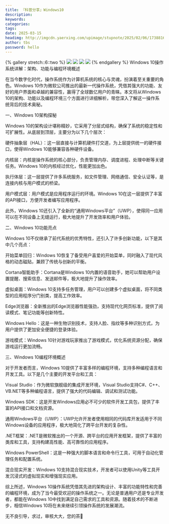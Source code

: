 ```yaml
---
title: 『科普分享』Windows10
description: 
keywords: 
categories: 
tags: 
date: 2025-03-15
headimg: http://imgcdn.yaerxing.com/upimage/stupnote/2025/02/06/1738816163_20760506_5482.jpg
author: tbs
password: hello
---
```


{% gallery stretch::6::two %}
![](https://imgcdn.yaerxing.com/upimage/stupnote/2025/02/06/1738816163_20760506_5482.jpg)
![](https://imgcdn.yaerxing.com/upimage/stupnote/2025/02/06/1738816163_20760506_6991.jpg)
![](https://imgcdn.yaerxing.com/upimage/stupnote/2025/02/06/1738816164_20760506_3767.jpg)
![](https://imgcdn.yaerxing.com/upimage/stupnote/2025/02/06/1738816165_20760506_2989.jpg)
{% endgallery %}
Windows 10操作系统详解：架构、功能与编程环境概述

在当今数字化时代，操作系统作为计算机系统的核心与灵魂，扮演着至关重要的角色。Windows 10作为微软公司推出的最新一代操作系统，凭借其强大的功能、友好的用户界面和卓越的兼容性，赢得了全球数亿用户的青睐。本文将从Windows 10的架构、功能以及编程环境三个方面进行详细解析，带您深入了解这一操作系统背后的技术奥秘。

一、Windows 10架构探秘

Windows 10的架构设计堪称精妙，它采用了分层式结构，确保了系统的稳定性和可扩展性。从底层到顶层，主要分为以下几个层次：

硬件抽象层（HAL）：这一层直接与计算机硬件打交道，为上层提供统一的硬件接口，使得Windows 10能够兼容各种硬件设备。

内核层：内核是操作系统的核心部分，负责管理内存、调度进程、处理中断等关键任务。Windows 10的内核经过优化，性能更加出色。

执行体层：这一层提供了许多系统服务，如文件管理、网络通信、安全认证等，是连接内核与用户模式的桥梁。

用户模式层：用户模式是应用程序运行的环境。Windows 10在这一层提供了丰富的API接口，方便开发者编写应用程序。

此外，Windows 10还引入了全新的“通用Windows平台”（UWP），使得同一应用可以在不同设备上无缝运行，极大地提升了开发效率和用户体验。

二、Windows 10功能亮点

Windows 10不仅继承了前代系统的优秀特性，还引入了许多创新功能，以下是其中几个亮点：

开始菜单回归：Windows 10恢复了备受用户喜爱的开始菜单，同时融入了现代风格的动态磁贴，兼顾了传统与创新的平衡。

Cortana智能助手：Cortana是Windows 10内置的语音助手，她可以帮助用户设置提醒、搜索信息、发送邮件等，极大地提升了操作效率。

虚拟桌面：Windows 10支持多任务管理，用户可以创建多个虚拟桌面，将不同类型的应用程序分门别类，提高工作效率。

Edge浏览器：全新推出的Edge浏览器性能强劲，支持现代化网页标准，提供了阅读模式、笔记功能等创新特性。

Windows Hello：这是一种生物识别技术，支持人脸、指纹等多种识别方式，为用户提供了更加安全便捷的登录体验。

游戏模式：Windows 10针对游戏玩家推出了游戏模式，优化系统资源分配，确保游戏运行更加流畅。

三、Windows 10编程环境概述

对于开发者而言，Windows 10提供了丰富多样的编程环境，支持多种编程语言和开发工具。以下是几个主要的开发平台和工具：

Visual Studio：作为微软旗舰级的集成开发环境，Visual Studio支持C#、C++、VB.NET等多种编程语言，提供了强大的代码编辑、调试和测试功能。

Windows SDK：这是开发Windows应用必不可少的软件开发工具包，提供了丰富的API接口和文档资源。

通用Windows平台（UWP）：UWP允许开发者使用相同的代码库开发适用于不同Windows设备的应用程序，极大地简化了跨平台开发的复杂性。

.NET框架：.NET是微软推出的一个开源、跨平台的应用开发框架，提供了丰富的类库和工具，支持构建高性能、高可靠性的应用程序。

Windows PowerShell：这是一种强大的脚本语言和命令行工具，可用于自动化管理任务和配置系统。

混合现实开发：Windows 10支持混合现实技术，开发者可以使用Unity等工具开发沉浸式的虚拟现实和增强现实应用。

综上所述，Windows 10操作系统凭借其先进的架构设计、丰富的功能特性和完善的编程环境，成为了当今最受欢迎的操作系统之一。无论是普通用户还是专业开发者，都能在Windows 10中找到满足自己需求的工具和资源。随着技术的不断进步，相信Windows 10将在未来继续引领操作系统的发展潮流。

无不良引导，求过，审核大大，您的茶🍵

